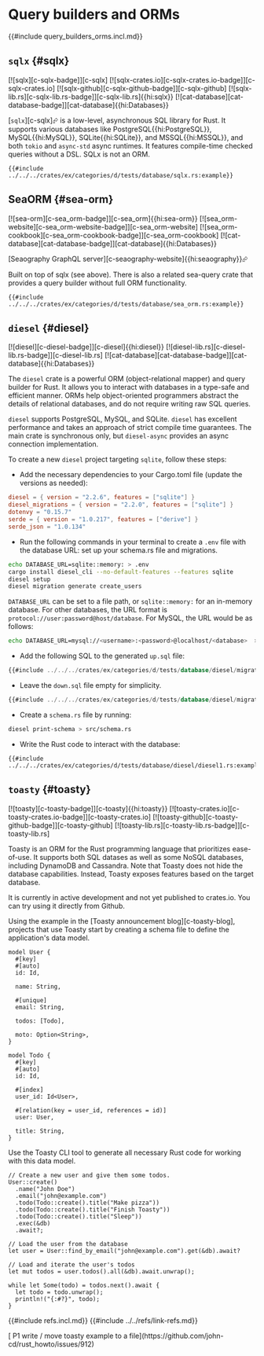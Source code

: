 # Query builders and ORMs

{{#include query_builders_orms.incl.md}}

## `sqlx` {#sqlx}

[![sqlx][c-sqlx-badge]][c-sqlx] [![sqlx-crates.io][c-sqlx-crates.io-badge]][c-sqlx-crates.io] [![sqlx-github][c-sqlx-github-badge]][c-sqlx-github] [![sqlx-lib.rs][c-sqlx-lib.rs-badge]][c-sqlx-lib.rs]{{hi:sqlx}} [![cat-database][cat-database-badge]][cat-database]{{hi:Databases}}

[`sqlx`][c-sqlx]⮳ is a low-level, asynchronous SQL library for Rust. It supports various databases like PostgreSQL{{hi:PostgreSQL}}, MySQL{{hi:MySQL}}, SQLite{{hi:SQLite}}, and MSSQL{{hi:MSSQL}}, and both `tokio` and `async-std` async runtimes. It features compile-time checked queries without a DSL. SQLx is not an ORM.

```rust,editable,noplayground
{{#include ../../../crates/ex/categories/d/tests/database/sqlx.rs:example}}
```

## SeaORM {#sea-orm}

[![sea-orm][c-sea_orm-badge]][c-sea_orm]{{hi:sea-orm}} [![sea_orm-website][c-sea_orm-website-badge]][c-sea_orm-website] [![sea_orm-cookbook][c-sea_orm-cookbook-badge]][c-sea_orm-cookbook] [![cat-database][cat-database-badge]][cat-database]{{hi:Databases}}

[Seaography GraphQL server][c-seaography-website]{{hi:seaography}}⮳

Built on top of sqlx (see above). There is also a related sea-query crate that provides a query builder without full ORM functionality.

```rust,editable,noplayground
{{#include ../../../crates/ex/categories/d/tests/database/sea_orm.rs:example}}
```

## `diesel` {#diesel}

[![diesel][c-diesel-badge]][c-diesel]{{hi:diesel}} [![diesel-lib.rs][c-diesel-lib.rs-badge]][c-diesel-lib.rs] [![cat-database][cat-database-badge]][cat-database]{{hi:Databases}}

The `diesel` crate is a powerful ORM (object-relational mapper) and query builder for Rust. It allows you to interact with databases in a type-safe and efficient manner. ORMs help object-oriented programmers abstract the details of relational databases, and do not require writing raw SQL queries.

`diesel` supports PostgreSQL, MySQL, and SQLite. `diesel` has excellent performance and takes an approach of strict compile time guarantees. The main crate is synchronous only, but `diesel-async` provides an async connection implementation.

To create a new `diesel` project targeting `sqlite`, follow these steps:

- Add the necessary dependencies to your Cargo.toml file (update the versions as needed):

```toml
diesel = { version = "2.2.6", features = ["sqlite"] }
diesel_migrations = { version = "2.2.0", features = ["sqlite"] }
dotenvy = "0.15.7"
serde = { version = "1.0.217", features = ["derive"] }
serde_json = "1.0.134"
```

- Run the following commands in your terminal to create a `.env` file with the database URL:
set up your schema.rs file and migrations.

```bash
echo DATABASE_URL=sqlite::memory: > .env
cargo install diesel_cli --no-default-features --features sqlite
diesel setup
diesel migration generate create_users
```

`DATABASE_URL` can be set to a file path, or `sqlite::memory:` for an in-memory database. For other databases, the URL format is `protocol://user:password@host/database`. For MySQL, the URL would be as follows:

```bash
echo DATABASE_URL=mysql://<username>:<password>@localhost/<database>  > .env
```

- Add the following SQL to the generated `up.sql` file:

```sql
{{#include ../../../crates/ex/categories/d/tests/database/diesel/migrations/2024-12-29-173417_create_users/up.sql}}
```

- Leave the `down.sql` file empty for simplicity.

```sql
{{#include ../../../crates/ex/categories/d/tests/database/diesel/migrations/2024-12-29-173417_create_users/down.sql}}
```

- Create a `schema.rs` file by running:

```bash
diesel print-schema > src/schema.rs
```

- Write the Rust code to interact with the database:

```rust,editable,noplayground
{{#include ../../../crates/ex/categories/d/tests/database/diesel/diesel1.rs:example}}
```

## `toasty` {#toasty}

[![toasty][c-toasty-badge]][c-toasty]{{hi:toasty}}
[![toasty-crates.io][c-toasty-crates.io-badge]][c-toasty-crates.io]
[![toasty-github][c-toasty-github-badge]][c-toasty-github]
[![toasty-lib.rs][c-toasty-lib.rs-badge]][c-toasty-lib.rs]

Toasty is an ORM for the Rust programming language that prioritizes ease-of-use. It supports both SQL datases as well as some NoSQL databases, including DynamoDB and Cassandra. Note that Toasty does not hide the database capabilities. Instead, Toasty exposes features based on the target database.

It is currently in active development and not yet published to crates.io. You can try using it directly from Github.

Using the example in the [Toasty announcement blog][c-toasty-blog], projects that use Toasty start by creating a schema file to define the application's data model.

```text
model User {
  #[key]
  #[auto]
  id: Id,

  name: String,

  #[unique]
  email: String,

  todos: [Todo],

  moto: Option<String>,
}

model Todo {
  #[key]
  #[auto]
  id: Id,

  #[index]
  user_id: Id<User>,

  #[relation(key = user_id, references = id)]
  user: User,

  title: String,
}
```

Use the Toasty CLI tool to generate all necessary Rust code for working with this data model.

```rust,editable,ignore,noplayground
// Create a new user and give them some todos.
User::create()
  .name("John Doe")
  .email("john@example.com")
  .todo(Todo::create().title("Make pizza"))
  .todo(Todo::create().title("Finish Toasty"))
  .todo(Todo::create().title("Sleep"))
  .exec(&db)
  .await?;

// Load the user from the database
let user = User::find_by_email("john@example.com").get(&db).await?

// Load and iterate the user's todos
let mut todos = user.todos().all(&db).await.unwrap();

while let Some(todo) = todos.next().await {
  let todo = todo.unwrap();
  println!("{:#?}", todo);
}
```

{{#include refs.incl.md}}
{{#include ../../refs/link-refs.md}}

<div class="hidden">
[ P1 write / move toasty example to a file](https://github.com/john-cd/rust_howto/issues/912)
</div>
